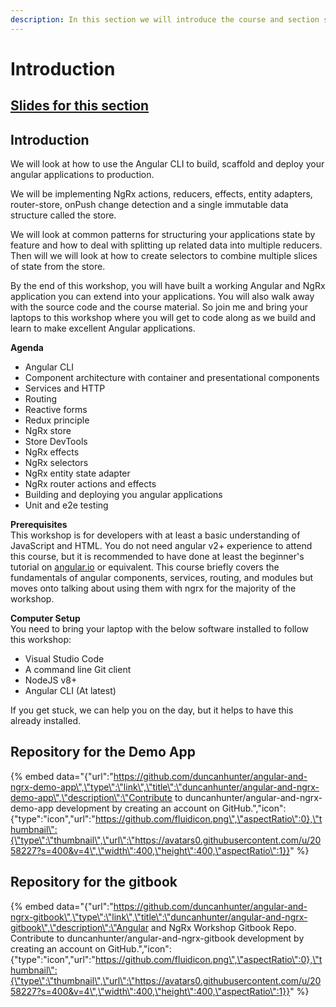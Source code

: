 ```yaml
---
description: In this section we will introduce the course and section slides.
---
```


# Introduction

## [Slides for this section](%20https://docs.google.com/presentation/d/1Y7Tf7kjO4Li0ihhkVgRjn4szFJPAkbMvilfrDCbrjq8)

## Introduction

We will look at how to use the Angular CLI to build, scaffold and deploy your angular applications to production.

We will be implementing NgRx actions, reducers, effects, entity adapters, router-store, onPush change detection and a single immutable data structure called the store.

We will look at common patterns for structuring your applications state by feature and how to deal with splitting up related data into multiple reducers. Then will we will look at how to create selectors to combine multiple slices of state from the store.

By the end of this workshop, you will have built a working Angular and NgRx application you can extend into your applications. You will also walk away with the source code and the course material. So join me and bring your laptops to this workshop where you will get to code along as we build and learn to make excellent Angular applications.

**Agenda**

* Angular CLI
* Component architecture with container and presentational components
* Services and HTTP
* Routing
* Reactive forms
* Redux principle
* NgRx store
* Store DevTools
* NgRx effects
* NgRx selectors
* NgRx entity state adapter
* NgRx router actions and effects
* Building and deploying you angular applications
* Unit and e2e testing

**Prerequisites**  
This workshop is for developers with at least a basic understanding of JavaScript and HTML. You do not need angular v2+ experience to attend this course, but it is recommended to have done at least the beginner's tutorial on [angular.io](https://angular.io/) or equivalent. This course briefly covers the fundamentals of angular components, services, routing, and modules but moves onto talking about using them with ngrx for the majority of the workshop.

**Computer Setup**  
You need to bring your laptop with the below software installed to follow this workshop:

* Visual Studio Code
* A command line Git client
* NodeJS v8+
* Angular CLI \(At latest\)

If you get stuck, we can help you on the day, but it helps to have this already installed.

## Repository for the Demo App

{% embed data="{\"url\":\"https://github.com/duncanhunter/angular-and-ngrx-demo-app\",\"type\":\"link\",\"title\":\"duncanhunter/angular-and-ngrx-demo-app\",\"description\":\"Contribute to duncanhunter/angular-and-ngrx-demo-app development by creating an account on GitHub.\",\"icon\":{\"type\":\"icon\",\"url\":\"https://github.com/fluidicon.png\",\"aspectRatio\":0},\"thumbnail\":{\"type\":\"thumbnail\",\"url\":\"https://avatars0.githubusercontent.com/u/2058227?s=400&v=4\",\"width\":400,\"height\":400,\"aspectRatio\":1}}" %}

## Repository for the gitbook

{% embed data="{\"url\":\"https://github.com/duncanhunter/angular-and-ngrx-gitbook\",\"type\":\"link\",\"title\":\"duncanhunter/angular-and-ngrx-gitbook\",\"description\":\"Angular and NgRx Workshop Gitbook Repo. Contribute to duncanhunter/angular-and-ngrx-gitbook development by creating an account on GitHub.\",\"icon\":{\"type\":\"icon\",\"url\":\"https://github.com/fluidicon.png\",\"aspectRatio\":0},\"thumbnail\":{\"type\":\"thumbnail\",\"url\":\"https://avatars0.githubusercontent.com/u/2058227?s=400&v=4\",\"width\":400,\"height\":400,\"aspectRatio\":1}}" %}

## 

